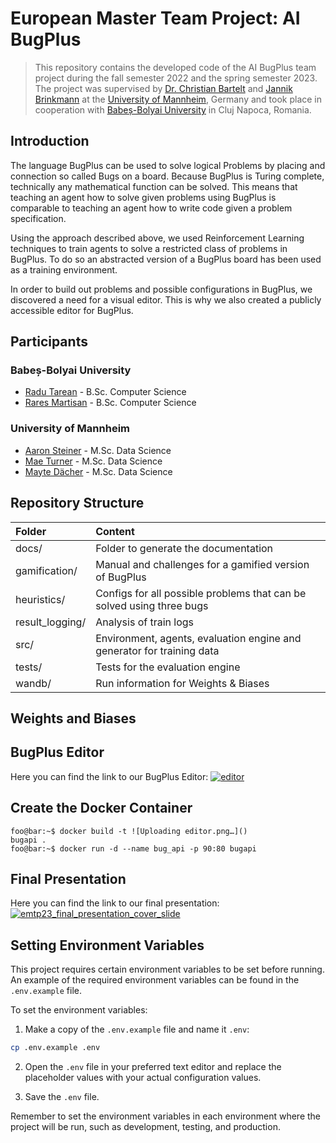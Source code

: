 # European Master Team Project: AI BugPlus
> This repository contains the developed code of the AI BugPlus team project during the fall semester 2022 and the spring semester 2023.
> The project was supervised by [Dr. Christian Bartelt](https://www.uni-mannheim.de/en/ines/about-us/researchers/dr-christian-bartelt/) and [Jannik Brinkmann](https://www.linkedin.com/in/brinkmann-jannik/) at the [University of Mannheim](https://www.uni-mannheim.de/), Germany and took place in cooperation with [Babeș-Bolyai University](https://www.ubbcluj.ro/en/) in Cluj Napoca, Romania.

## Introduction

The language BugPlus can be used to solve logical Problems by placing and connection so called Bugs on a board. Because BugPlus is Turing complete, technically any mathematical function can be solved. This means that teaching an agent how to solve given problems using BugPlus is comparable to teaching an agent how to write code given a problem specification.

Using the approach described above, we used Reinforcement Learning techniques to train agents to solve a restricted class of problems in BugPlus. To do so an abstracted version of a BugPlus board has been used as a training environment.

In order to build out problems and possible configurations in BugPlus, we discovered a need for a visual editor. This is why we also created a publicly accessible editor for BugPlus.

## Participants

### Babeș-Bolyai University

* [Radu Tarean](https://github.com/2XG-DEV) - B.Sc. Computer Science
* [Rares Martisan](https://github.com/rares9991) - B.Sc. Computer Science

### University of Mannheim

* [Aaron Steiner](https://github.com/Aaron9812) - M.Sc. Data Science
* [Mae Turner](https://github.com/maebob) - M.Sc. Data Science
* [Mayte Dächer](https://github.com/misssophieexplores) - M.Sc. Data Science

## Repository Structure
| Folder | Content |
| :-- | :-- |
| docs/ | Folder to generate the documentation |
| gamification/ | Manual and challenges for a gamified version of BugPlus |
| heuristics/ | Configs for all possible problems that can be solved using three bugs |
| result_logging/ | Analysis of train logs |
| src/ | Environment, agents, evaluation engine and generator for training data |
| tests/ | Tests for the evaluation engine |
| wandb/ | Run information for Weights & Biases |

## Weights and Biases

## BugPlus Editor
Here you can find the link to our BugPlus Editor:
[![editor](https://user-images.githubusercontent.com/55137042/235347194-46dbea7d-e141-44f9-b463-9dfe53eb4ff8.png)](https://bug-plus-web-app.vercel.app/challenges/Incrementor)


## Create the Docker Container 
```console
foo@bar:~$ docker build -t ![Uploading editor.png…]()
bugapi . 
foo@bar:~$ docker run -d --name bug_api -p 90:80 bugapi
```

## Final Presentation
Here you can find the link to our final presentation:
[![emtp23_final_presentation_cover_slide](https://doku.missing-ones-marbles.de/emtp23_final_presentation_cover_slide.png)](https://doku.missing-ones-marbles.de/emtp23_final_presentation.pdf)

## Setting Environment Variables

This project requires certain environment variables to be set before running. An example of the required environment variables can be found in the `.env.example` file.

To set the environment variables:

1. Make a copy of the `.env.example` file and name it `.env`:

```bash
cp .env.example .env
```


2. Open the `.env` file in your preferred text editor and replace the placeholder values with your actual configuration values.

3. Save the `.env` file.

Remember to set the environment variables in each environment where the project will be run, such as development, testing, and production.
